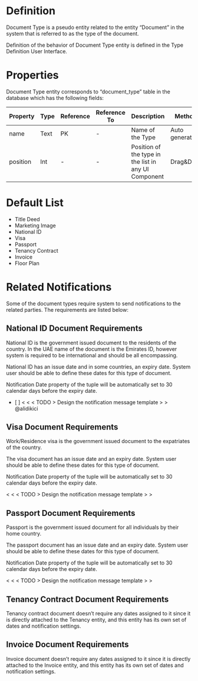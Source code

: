 # Definition

Document Type is a pseudo entity related to the entity “Document” in the system that is referred to as the type of the document.

Definition of the behavior of Document Type entity is defined in the Type Definition User Interface.

# Properties

Document Type entity corresponds to “document_type” table in the database which has the following fields:

| Property  | Type   | Reference | Reference To | Description | Method
| ------    | ------ | ------    | ------       | ------      | ------
name|Text|PK|-|Name of the Type|Auto generated
position|Int|-|-|Position of the type in the list in any UI Component|Drag&Drop

# Default List

* Title Deed
* Marketing Image
* National ID
* Visa
* Passport
* Tenancy Contract
* Invoice
* Floor Plan

# Related Notifications

Some of the document types require system to send notifications to the related parties. The requirements are listed below:

## National ID Document Requirements

National ID is the government issued document to the residents of the country. In the UAE name of the document is the Emirates ID, however system is required to be international and should be all encompassing.

National ID has an issue date and in some countries, an expiry date. System user should be able to define these dates for this type of document. 

Notification Date property of the tuple will be automatically set to 30 calendar days before the expiry date.

* [ ] < < < TODO > Design the notification message template > > @alidikici

## Visa Document Requirements

Work/Residence visa is the government issued document to the expatriates of the country. 

The visa document has an issue date and an expiry date. System user should be able to define these dates for this type of document.

Notification Date property of the tuple will be automatically set to 30 calendar days before the expiry date.

 < < < TODO > Design the notification message template > >

## Passport Document Requirements

Passport is the government issued document for all individuals by their home country. 

The passport document has an issue date and an expiry date. System user should be able to define these dates for this type of document.

Notification Date property of the tuple will be automatically set to 30 calendar days before the expiry date.

< < < TODO > Design the notification message template > >

## Tenancy Contract Document Requirements

Tenancy contract document doesn’t require any dates assigned to it since it is directly attached to the Tenancy entity, and this entity has its own set of dates and notification settings.

## Invoice Document Requirements

Invoice document doesn’t require any dates assigned to it since it is directly attached to the Invoice entity, and this entity has its own set of dates and notification settings.


